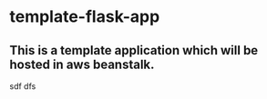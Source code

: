 # template-flask-app

## This is a template application which will be hosted in aws beanstalk.
sdf
dfs
